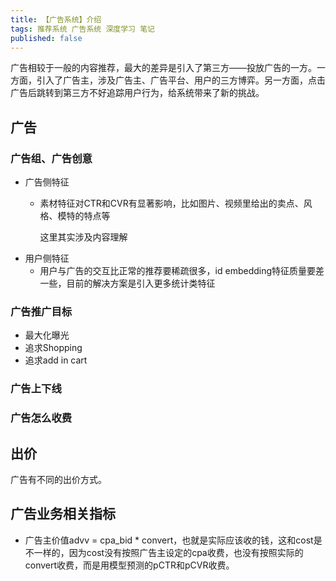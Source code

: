 ```yaml
---
title: 【广告系统】介绍
tags: 推荐系统 广告系统 深度学习 笔记
published: false
---
```



广告相较于一般的内容推荐，最大的差异是引入了第三方——投放广告的一方。一方面，引入了广告主，涉及广告主、广告平台、用户的三方博弈。另一方面，点击广告后跳转到第三方不好追踪用户行为，给系统带来了新的挑战。

## 广告

### 广告组、广告创意

- 广告侧特征
    - 素材特征对CTR和CVR有显著影响，比如图片、视频里给出的卖点、风格、模特的特点等

        这里其实涉及内容理解
- 用户侧特征
    - 用户与广告的交互比正常的推荐要稀疏很多，id embedding特征质量要差一些，目前的解决方案是引入更多统计类特征

### 广告推广目标

- 最大化曝光
- 追求Shopping
- 追求add in cart

### 广告上下线

### 广告怎么收费

## 出价
广告有不同的出价方式。

## 广告业务相关指标

- 广告主价值advv = cpa_bid * convert，也就是实际应该收的钱，这和cost是不一样的，因为cost没有按照广告主设定的cpa收费，也没有按照实际的convert收费，而是用模型预测的pCTR和pCVR收费。